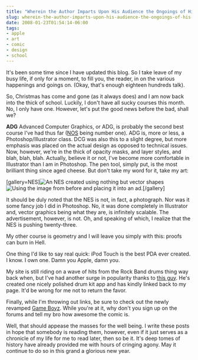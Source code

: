 ```yaml
---
title: "Wherein the Author Imparts Upon His Audience the Ongoings of His Life"
slug: wherein-the-author-imparts-upon-his-audience-the-ongoings-of-his-life
date: 2008-01-23T01:54:14-06:00
tags:
- apple
- art
- comic
- design
- school
---
```

It's been some time since I have updated this blog. So I take leave of my busy life, if only for a moment, to fill you, the reader, in on the various happenings and goings on. (Okay, that's enough eighteen hundreds talk).

So, Christmas has come and gone (as it always does) and I am now back into the thick of school. Luckily, I don't have all sucky courses this month. No, I only have one. However, let's put the good news before the bad, shall we?

**ADG**
Advanced Computer Graphics, or ADG, is probably the second best course I've had thus far ([NOS](http://www.dxprog.com/entry/into-the-christmas-swing-amongst-other-things/) being number one). ADG is, more or less, a Photoshop/Illustrator class. DCG was also this to a slight degree, but more emphasis was placed on the actual design as opposed to technical issues. Now, however, we're in the thick of opacity masks, and layer styles, and blah, blah, blah. Actually, believe it or not, I've become more comfortable in Illustrator than I am in Photoshop. The pen tool, simply put, is the most brilliant thing since aged cheese. But don't take my word for it, take my art:

[gallery=NES]![](http://img00.deviantart.net/244b/i/2008/021/2/e/nes_vector_illustration_by_dxprog.jpg "An NES created using nothing but vector shapes")![](http://img09.deviantart.net/07b2/i/2008/021/3/1/nes_advertisment_by_dxprog.jpg "Using the image from before and placing it into an ad.")[/gallery]

It should be duly noted that the NES is not, in fact, a photograph. Nor was it some fancy job I did in Photoshop. No, it was done completely in Illustrator and, vector graphics being what they are, is infinitely scalable. The advertisement, however, is not. Oh, and speaking of which, I realize that the NES is pushing twenty-three.

My other course is geometry and I will leave you simply with this: proofs can burn in Hell.

One thing I'd like to say real quick: iPod Touch is the best PDA ever created. I know. I own one. Damn you Apple, damn you.

My site is still riding on a wave of hits from the Rock Band drums thing way back when, but I've had another surge in popularity thanks to [this guy](http://andrewrudson.com/main.php). He's created one nicely polished drum kit app and has kindly linked back to my page. It'd be wrong for me not to return the favor.

Finally, while I'm throwing out links, be sure to check out the newly revamped [Game Boyz](http://www.game-boyz.net/). While you're at it, why don't you sign up on the forums and tell my bro how awesome the comic is.

Well, that should appease the masses for the well being. I write these posts in hope that somebody is reading them, however, even if it just serves as a chronicle of my life for me to read later, then so be it. It's deep tomes of history have already provided me with hours of cringing agony. May it continue to do so in this grand a glorious new year.
